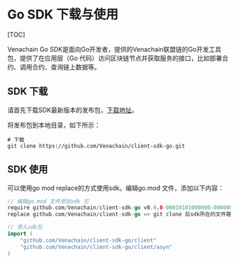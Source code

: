 # Go SDK 下载与使用

[TOC]

Venachain Go SDK是面向Go开发者，提供的Venachain联盟链的Go开发工具包，提供了在应用层（Go 代码）访问区块链节点并获取服务的接口，比如部署合约、调用合约、查询链上数据等。

## SDK 下载

请首先下载SDK最新版本的发布包，[下载地址](https://github.com/Venachain/client-sdk-go)。

将发布包到本地目录，如下所示：

```shell
# 下载
git clone https://github.com/Venachain/client-sdk-go.git
```

## SDK 使用

可以使用go mod replace的方式使用sdk。编辑go.mod 文件，添加以下内容：

```go
// 编辑go.mod 文件添加sdk 包
require github.com/Venachain/client-sdk-go v0.0.0-00010101000000-000000000000
replace github.com/Venachain/client-sdk-go => git clone 后sdk所在的文件路径
```

```go
// 导入sdk包
import (
	"github.com/Venachain/client-sdk-go/client"
	"github.com/Venachain/client-sdk-go/client/asyn"
)
```

